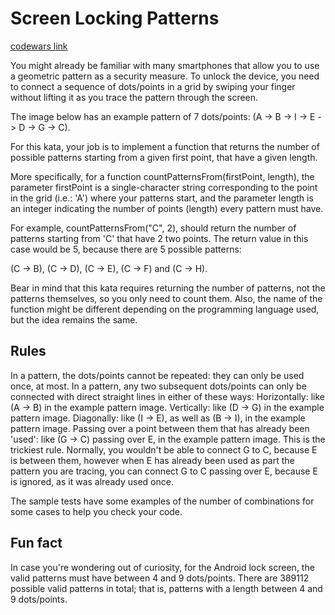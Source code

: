 # Screen Locking Patterns

[codewars link](https://www.codewars.com/kata/585894545a8a07255e0002f1/train/rust)

You might already be familiar with many smartphones that allow you to use a geometric pattern as a security measure. To unlock the device, you need to connect a sequence of dots/points in a grid by swiping your finger without lifting it as you trace the pattern through the screen.

The image below has an example pattern of 7 dots/points: (A -> B -> I -> E -> D -> G -> C).

For this kata, your job is to implement a function that returns the number of possible patterns starting from a given first point, that have a given length.

More specifically, for a function countPatternsFrom(firstPoint, length), the parameter firstPoint is a single-character string corresponding to the point in the grid (i.e.: 'A') where your patterns start, and the parameter length is an integer indicating the number of points (length) every pattern must have.

For example, countPatternsFrom("C", 2), should return the number of patterns starting from 'C' that have 2 two points. The return value in this case would be 5, because there are 5 possible patterns:

(C -> B), (C -> D), (C -> E), (C -> F) and (C -> H).

Bear in mind that this kata requires returning the number of patterns, not the patterns themselves, so you only need to count them. Also, the name of the function might be different depending on the programming language used, but the idea remains the same.

## Rules

In a pattern, the dots/points cannot be repeated: they can only be used once, at most.
In a pattern, any two subsequent dots/points can only be connected with direct straight lines in either of these ways:
Horizontally: like (A -> B) in the example pattern image.
Vertically: like (D -> G) in the example pattern image.
Diagonally: like (I -> E), as well as (B -> I), in the example pattern image.
Passing over a point between them that has already been 'used': like (G -> C) passing over E, in the example pattern image. This is the trickiest rule. Normally, you wouldn't be able to connect G to C, because E is between them, however when E has already been used as part the pattern you are tracing, you can connect G to C passing over E, because E is ignored, as it was already used once.

The sample tests have some examples of the number of combinations for some cases to help you check your code.

## Fun fact

In case you're wondering out of curiosity, for the Android lock screen, the valid patterns must have between 4 and 9 dots/points. There are 389112 possible valid patterns in total; that is, patterns with a length between 4 and 9 dots/points.